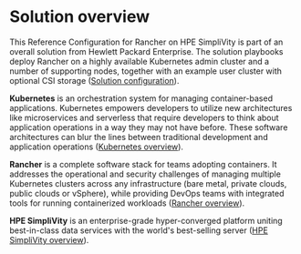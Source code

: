 # Solution overview

This Reference Configuration for Rancher on HPE SimpliVity is part of an overall
solution from Hewlett Packard Enterprise. The solution playbooks deploy Rancher on a highly available
Kubernetes admin cluster and a number of supporting nodes, together with an
example user cluster with optional CSI storage
([Solution configuration](solution-configuration)).


**Kubernetes** is an orchestration system for managing container-based applications. Kubernetes empowers developers to
utilize new architectures like microservices and serverless that require developers to think about application operations
in a way they may not have before. These software architectures can blur the lines between traditional development and
application operations ([Kubernetes overview](containers-k8s-devops)).

**Rancher** is a complete software stack for teams adopting containers. It addresses the operational and security
challenges of managing multiple Kubernetes clusters across any infrastructure (bare metal, private clouds, public clouds or
vSphere), while providing DevOps teams with integrated tools for running containerized workloads 
([Rancher overview](rancher-overview)).

**HPE SimpliVity** is an enterprise-grade hyper-converged platform uniting best-in-class data services with the world's
best-selling server ([HPE SimpliVity overview](simplivity-overview)).

